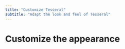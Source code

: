 ```yaml
---
title: "Customize Tesseral"
subtitle: "Adapt the look and feel of Tesseral"
---
```


# Customize the appearance


